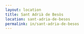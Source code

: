 ```yaml
---
layout: location
title: Sant Adrià de Besòs
location: sant-adria-de-besos
permalink: in/sant-adria-de-besos
---
```

